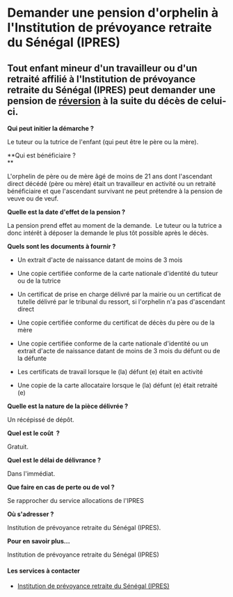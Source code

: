 # Demander une pension d'orphelin à l'Institution de prévoyance retraite du Sénégal (IPRES)

Tout enfant mineur d'un travailleur ou d'un retraité affilié à l'Institution de prévoyance retraite du Sénégal (IPRES) peut demander une pension de [réversion](../../../services/reversion.md) à la suite du décès de celui-ci.
--------------------------------------------------------------------------------------------------------------------------------------------------------------------------------------------------------------------------------

**Qui peut initier la démarche ?**

Le tuteur ou la tutrice de l'enfant (qui peut être le père ou la mère).

**Qui est bénéficiaire ?  
**

L'orphelin de père ou de mère âgé de moins de 21 ans dont l'ascendant direct décédé (père ou mère) était un travailleur en activité ou un retraité bénéficiaire et que l'ascendant survivant ne peut prétendre à la pension de veuve ou de veuf.

**Quelle est la date d'effet de la pension ?**

La pension prend effet au moment de la demande.  Le tuteur ou la tutrice a donc intérêt à déposer la demande le plus tôt possible après le décès.

**Quels sont les documents à fournir ?**

*   Un extrait d'acte de naissance datant de moins de 3 mois

*   Une copie certifiée conforme de la carte nationale d'identité du tuteur ou de la tutrice

*   Un certificat de prise en charge délivré par la mairie ou un certificat de tutelle délivré par le tribunal du ressort, si l'orphelin n'a pas d'ascendant direct  
    

*   Une copie certifiée conforme du certificat de décès du père ou de la mère

*   Une copie certifiée conforme de la carte nationale d'identité ou un extrait d'acte de naissance datant de moins de 3 mois du défunt ou de la défunte

*   Les certificats de travail lorsque le (la) défunt (e) était en activité

*   Une copie de la carte allocataire lorsque le (la) défunt (e) était retraité (e)

**Quelle est la nature de la pièce délivrée ?**  
  
Un récépissé de dépôt.  

**Quel est le coût  ?**

Gratuit.

**Quel est le délai de délivrance ?**

Dans l'immédiat.  

**Que faire en cas de perte ou de vol ?**

Se rapprocher du service allocations de l'IPRES  

**Où s'adresser ?**

Institution de prévoyance retraite du Sénégal (IPRES).

**Pour en savoir plus...**

Institution de prévoyance retraite du Sénégal (IPRES)

#### Les services à contacter

*   [Institution de prévoyance retraite du Sénégal (IPRES)](../../../services/institution-de-prevoyance-retraite-du-senegal-ipres.md)